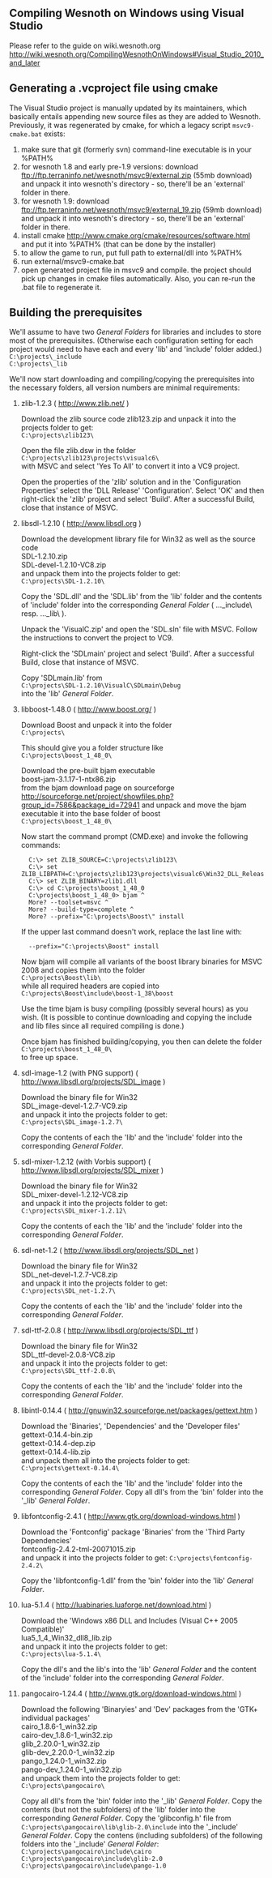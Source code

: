 ## Compiling Wesnoth on Windows using Visual Studio

Please refer to the guide on wiki.wesnoth.org  
http://wiki.wesnoth.org/CompilingWesnothOnWindows#Visual_Studio_2010_and_later


## Generating a .vcproject file using cmake

The Visual Studio project is manually updated by its maintainers, which basically
entails appending new source files as they are added to Wesnoth. Previously, it
was regenerated by cmake, for which a legacy script `msvc9-cmake.bat` exists:

   1. make sure that git (formerly svn) command-line executable is in your %PATH%
   2. for wesnoth 1.8 and early pre-1.9 versions: download
      ftp://ftp.terraninfo.net/wesnoth/msvc9/external.zip (55mb download) and
      unpack it into wesnoth's directory - so, there'll be an 'external'
      folder in there.
   3. for wesnoth 1.9: download
      ftp://ftp.terraninfo.net/wesnoth/msvc9/external_19.zip (59mb download)
      and unpack it into wesnoth's directory - so, there'll be an 'external'
      folder in there.
   4. install cmake http://www.cmake.org/cmake/resources/software.html and
      put it into %PATH% (that can be done by the installer)
   5. to allow the game to run, put full path to external/dll into %PATH%
   6. run external/msvc9-cmake.bat
   7. open generated project file in msvc9 and compile. the project should
      pick up changes in cmake files automatically. Also, you can re-run the
      .bat file to regenerate it.


## Building the prerequisites

We'll assume to have two *General Folders* for libraries and includes to store
most of the prerequisites. (Otherwise each configuration setting for each
project would need to have each and every 'lib' and 'include' folder added.)  
  `C:\projects\_include`  
  `C:\projects\_lib`

We'll now start downloading and compiling/copying the prerequisites into the necessary
folders, all version numbers are minimal requirements:


   1. zlib-1.2.3 ( http://www.zlib.net/ )

      Download the zlib source code
      	zlib123.zip
      and unpack it into the projects folder to get:  
      	`C:\projects\zlib123\`

      Open the file zlib.dsw in the folder  
      	`C:\projects\zlib123\projects\visualc6\`  
      with MSVC and select 'Yes To All' to convert it into a VC9 project.

      Open the properties of the 'zlib' solution and in the
      'Configuration Properties' select the 'DLL Release'
      'Configuration'. Select 'OK' and then right-click the 'zlib'
      project and select 'Build'. After a successful Build, close that
      instance of MSVC.


   2. libsdl-1.2.10 ( http://www.libsdl.org )

      Download the development library file for Win32 as well as the
      source code  
      	SDL-1.2.10.zip  
      	SDL-devel-1.2.10-VC8.zip  
      and unpack them into the projects folder to get:  
      	`C:\projects\SDL-1.2.10\`

      Copy the 'SDL.dll' and the 'SDL.lib' from the 'lib' folder
      and the contents of 'include' folder into the corresponding
      *General Folder* ( ...\_include\ resp. ...\_lib\ ).

      Unpack the 'VisualC.zip' and open the 'SDL.sln' file with MSVC.
      Follow the instructions to convert the project to VC9.

      Right-click the 'SDLmain' project and select 'Build'. After a
      successful Build, close that instance of MSVC.

      Copy 'SDLmain.lib' from  
      	`C:\projects\SDL-1.2.10\VisualC\SDLmain\Debug`  
      into the 'lib' *General Folder*.


   3. libboost-1.48.0 ( http://www.boost.org/ )

      Download Boost and unpack it into the folder  
      	`C:\projects\`

      This should give you a folder structure like  
      	`C:\projects\boost_1_48_0\`

      Download the pre-built bjam executable  
      	boost-jam-3.1.17-1-ntx86.zip  
      from the bjam download page on sourceforge
      	http://sourceforge.net/project/showfiles.php?group_id=7586&package_id=72941
      and unpack and move the bjam executable it into the base folder
      of boost  
      	`C:\projects\boost_1_48_0\`

      Now start the command prompt (CMD.exe) and invoke the following
      commands:
      ```
      	C:\> set ZLIB_SOURCE=C:\projects\zlib123\
      	C:\> set ZLIB_LIBPATH=C:\projects\zlib123\projects\visualc6\Win32_DLL_Release
      	C:\> set ZLIB_BINARY=zlib1.dll
      	C:\> cd C:\projects\boost_1_48_0
      	C:\projects\boost_1_48_0> bjam ^
      	More? --toolset=msvc ^
      	More? --build-type=complete ^
      	More? --prefix="C:\projects\Boost\" install
      ```

      If the upper last command doesn't work, replace the last line with:
      ```
      	--prefix="C:\projects\Boost" install
      ```

      Now bjam will compile all variants of the boost library binaries
      for MSVC 2008 and copies them into the folder  
      	`C:\projects\Boost\lib\`  
      while all required headers are copied into  
      	`C:\projects\Boost\include\boost-1_38\boost`

      Use the time bjam is busy compiling (possibly several hours) as
      you wish. (It is possible to continue downloading and copying
      the include and lib files since all required compiling is done.)

      Once bjam has finished building/copying, you then can delete
      the folder  
      	`C:\projects\boost_1_48_0\`  
      to free up space.


   4. sdl-image-1.2 (with PNG support)
      	( http://www.libsdl.org/projects/SDL_image )

      Download the binary file for Win32  
      	SDL_image-devel-1.2.7-VC9.zip  
      and unpack it into the projects folder to get:  
      	`C:\projects\SDL_image-1.2.7\`

      Copy the contents of each the 'lib' and the 'include' folder
      into the corresponding *General Folder*.


   5. sdl-mixer-1.2.12 (with Vorbis support)
      	( http://www.libsdl.org/projects/SDL_mixer )

      Download the binary file for Win32  
      	SDL_mixer-devel-1.2.12-VC8.zip  
      and unpack it into the projects folder to get:  
      	`C:\projects\SDL_mixer-1.2.12\`

      Copy the contents of each the 'lib' and the 'include' folder
      into the corresponding *General Folder*.


   6. sdl-net-1.2 ( http://www.libsdl.org/projects/SDL_net )

      Download the binary file for Win32  
      	SDL_net-devel-1.2.7-VC8.zip  
      and unpack it into the projects folder to get:  
      	`C:\projects\SDL_net-1.2.7\`

      Copy the contents of each the 'lib' and the 'include' folder
      into the corresponding *General Folder*.


   7. sdl-ttf-2.0.8 ( http://www.libsdl.org/projects/SDL_ttf )

      Download the binary file for Win32  
      	SDL_ttf-devel-2.0.8-VC8.zip  
      and unpack it into the projects folder to get:  
      	`C:\projects\SDL_ttf-2.0.8\`

      Copy the contents of each the 'lib' and the 'include' folder
      into the corresponding *General Folder*.


   8. libintl-0.14.4
      	( http://gnuwin32.sourceforge.net/packages/gettext.htm )

      Download the 'Binaries', 'Dependencies' and the
      'Developer files'  
      	gettext-0.14.4-bin.zip  
      	gettext-0.14.4-dep.zip  
      	gettext-0.14.4-lib.zip  
      and unpack them all into the projects folder to get:  
      	`C:\projects\gettext-0.14.4\`

      Copy the contents of each the 'lib' and the 'include' folder
      into the corresponding *General Folder*.
      Copy all dll's from the 'bin' folder into the '_lib'
      *General Folder*.


   9. libfontconfig-2.4.1
      	( http://www.gtk.org/download-windows.html )

      Download the 'Fontconfig' package 'Binaries' from the
      'Third Party Dependencies'  
      	fontconfig-2.4.2-tml-20071015.zip  
      and unpack it into the projects folder to get:
      	`C:\projects\fontconfig-2.4.2\`

      Copy the 'libfontconfig-1.dll' from the 'bin' folder into the
      'lib' *General Folder*.


  10. lua-5.1.4 ( http://luabinaries.luaforge.net/download.html )

      Download the 'Windows x86 DLL and Includes (Visual C++ 2005
      Compatible)'  
      	lua5_1_4_Win32_dll8_lib.zip  
      and unpack it into the projects folder to get:  
      	`C:\projects\lua-5.1.4\`

      Copy the dll's and the lib's into the 'lib' *General Folder* and
      the content of the 'include' folder into the corresponding 
      *General Folder*.


  11. pangocairo-1.24.4 ( http://www.gtk.org/download-windows.html )

      Download the following 'Binaryies' and 'Dev' packages from the
      'GTK+ individual packages'  
      	cairo_1.8.6-1_win32.zip  
      	cairo-dev_1.8.6-1_win32.zip  
      	glib_2.20.0-1_win32.zip  
      	glib-dev_2.20.0-1_win32.zip  
      	pango_1.24.0-1_win32.zip  
      	pango-dev_1.24.0-1_win32.zip  
      and unpack them into the projects folder to get:  
      	`C:\projects\pangocairo\`

      Copy all dll's from the 'bin' folder into the '_lib'
      *General Folder*.
      Copy the contents (but not the subfolders) of the 'lib' folder
      into the corresponding *General Folder*.
      Copy the 'glibconfig.h' file from  
      `C:\projects\pangocairo\lib\glib-2.0\include` into the '_include'  
      *General Folder*.
      Copy the contens (including subfolders) of the following folders
      into the '_include' *General Folder*:  
      	`C:\projects\pangocairo\include\cairo`  
      	`C:\projects\pangocairo\include\glib-2.0`  
      	`C:\projects\pangocairo\include\pango-1.0`
